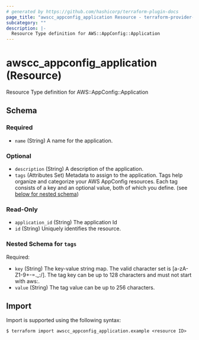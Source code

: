 ```yaml
---
# generated by https://github.com/hashicorp/terraform-plugin-docs
page_title: "awscc_appconfig_application Resource - terraform-provider-awscc"
subcategory: ""
description: |-
  Resource Type definition for AWS::AppConfig::Application
---
```


# awscc_appconfig_application (Resource)

Resource Type definition for AWS::AppConfig::Application



<!-- schema generated by tfplugindocs -->
## Schema

### Required

- `name` (String) A name for the application.

### Optional

- `description` (String) A description of the application.
- `tags` (Attributes Set) Metadata to assign to the application. Tags help organize and categorize your AWS AppConfig resources. Each tag consists of a key and an optional value, both of which you define. (see [below for nested schema](#nestedatt--tags))

### Read-Only

- `application_id` (String) The application Id
- `id` (String) Uniquely identifies the resource.

<a id="nestedatt--tags"></a>
### Nested Schema for `tags`

Required:

- `key` (String) The key-value string map. The valid character set is [a-zA-Z1-9+-=._:/]. The tag key can be up to 128 characters and must not start with aws:.
- `value` (String) The tag value can be up to 256 characters.

## Import

Import is supported using the following syntax:

```shell
$ terraform import awscc_appconfig_application.example <resource ID>
```
